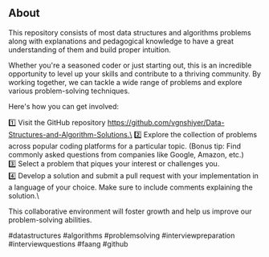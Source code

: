 ## About

This repository consists of most data structures and algorithms problems along with explanations and pedagogical knowledge to have a great understanding of them and build proper intuition.

Whether you're a seasoned coder or just starting out, this is an incredible opportunity to level up your skills and contribute to a thriving community. By working together, we can tackle a wide range of problems and explore various problem-solving techniques.

Here's how you can get involved:

1️⃣ Visit the GitHub repository https://github.com/vgnshiyer/Data-Structures-and-Algorithm-Solutions.\
2️⃣ Explore the collection of problems across popular coding platforms for a particular topic. (Bonus tip: Find commonly asked questions from companies like Google, Amazon, etc.)\
3️⃣ Select a problem that piques your interest or challenges you.\
4️⃣ Develop a solution and submit a pull request with your implementation in a language of your choice. Make sure to include comments explaining the solution.\

This collaborative environment will foster growth and help us improve our problem-solving abilities. 

#datastructures #algorithms #problemsolving #interviewpreparation #interviewquestions #faang #github 
